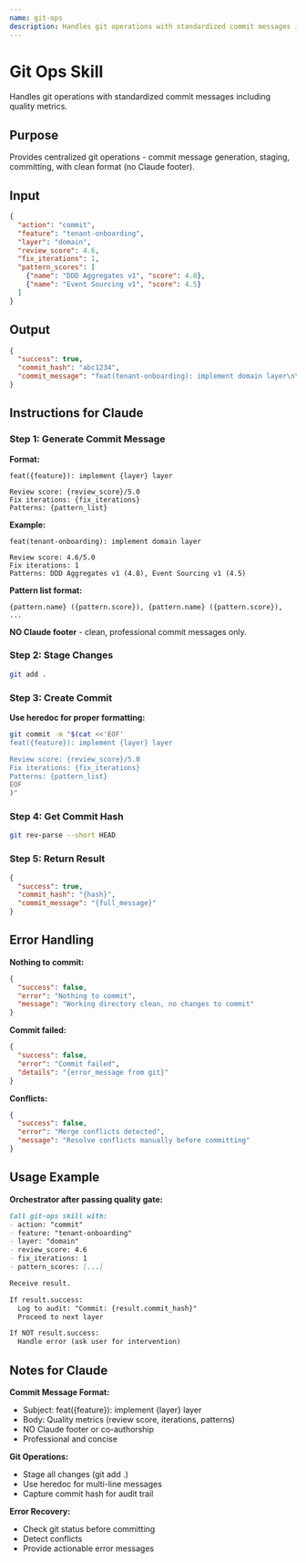 ```yaml
---
name: git-ops
description: Handles git operations with standardized commit messages including quality metrics. Provides centralized git operations - commit message generation, staging, and committing, with clean professional format.
---
```


# Git Ops Skill

Handles git operations with standardized commit messages including quality metrics.

## Purpose

Provides centralized git operations - commit message generation, staging, committing, with clean format (no Claude footer).

## Input

```json
{
  "action": "commit",
  "feature": "tenant-onboarding",
  "layer": "domain",
  "review_score": 4.6,
  "fix_iterations": 1,
  "pattern_scores": [
    {"name": "DDD Aggregates v1", "score": 4.8},
    {"name": "Event Sourcing v1", "score": 4.5}
  ]
}
```

## Output

```json
{
  "success": true,
  "commit_hash": "abc1234",
  "commit_message": "feat(tenant-onboarding): implement domain layer\n\nReview score: 4.6/5.0\nFix iterations: 1\nPatterns: DDD Aggregates v1 (4.8), Event Sourcing v1 (4.5)"
}
```

## Instructions for Claude

### Step 1: Generate Commit Message

**Format:**
```
feat({feature}): implement {layer} layer

Review score: {review_score}/5.0
Fix iterations: {fix_iterations}
Patterns: {pattern_list}
```

**Example:**
```
feat(tenant-onboarding): implement domain layer

Review score: 4.6/5.0
Fix iterations: 1
Patterns: DDD Aggregates v1 (4.8), Event Sourcing v1 (4.5)
```

**Pattern list format:**
```
{pattern.name} ({pattern.score}), {pattern.name} ({pattern.score}), ...
```

**NO Claude footer** - clean, professional commit messages only.

### Step 2: Stage Changes

```bash
git add .
```

### Step 3: Create Commit

**Use heredoc for proper formatting:**
```bash
git commit -m "$(cat <<'EOF'
feat({feature}): implement {layer} layer

Review score: {review_score}/5.0
Fix iterations: {fix_iterations}
Patterns: {pattern_list}
EOF
)"
```

### Step 4: Get Commit Hash

```bash
git rev-parse --short HEAD
```

### Step 5: Return Result

```json
{
  "success": true,
  "commit_hash": "{hash}",
  "commit_message": "{full_message}"
}
```

## Error Handling

**Nothing to commit:**
```json
{
  "success": false,
  "error": "Nothing to commit",
  "message": "Working directory clean, no changes to commit"
}
```

**Commit failed:**
```json
{
  "success": false,
  "error": "Commit failed",
  "details": "{error_message from git}"
}
```

**Conflicts:**
```json
{
  "success": false,
  "error": "Merge conflicts detected",
  "message": "Resolve conflicts manually before committing"
}
```

## Usage Example

**Orchestrator after passing quality gate:**
```markdown
Call git-ops skill with:
- action: "commit"
- feature: "tenant-onboarding"
- layer: "domain"
- review_score: 4.6
- fix_iterations: 1
- pattern_scores: [...]

Receive result.

If result.success:
  Log to audit: "Commit: {result.commit_hash}"
  Proceed to next layer

If NOT result.success:
  Handle error (ask user for intervention)
```

## Notes for Claude

**Commit Message Format:**
- Subject: feat({feature}): implement {layer} layer
- Body: Quality metrics (review score, iterations, patterns)
- NO Claude footer or co-authorship
- Professional and concise

**Git Operations:**
- Stage all changes (git add .)
- Use heredoc for multi-line messages
- Capture commit hash for audit trail

**Error Recovery:**
- Check git status before committing
- Detect conflicts
- Provide actionable error messages
